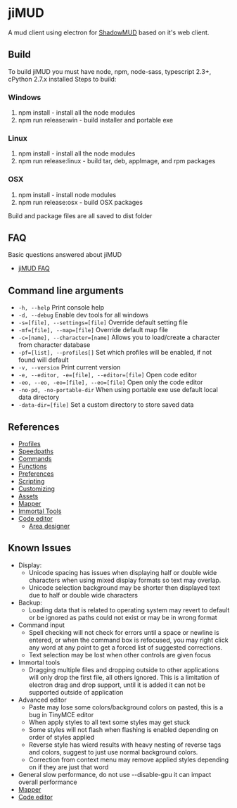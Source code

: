# jiMUD

A mud client using electron for [ShadowMUD](http://www.shadowmud.com) based on it's web client.

## Build

  To build jiMUD you must have node, npm, node-sass, typescript 2.3+, cPython 2.7.x installed
  Steps to build:

### Windows

1. npm install - install all the node modules
1. npm run release:win - build installer and portable exe

### Linux

1. npm install - install all the node modules
1. npm run release:linux - build tar, deb, appImage, and rpm packages

### OSX

1. npm install - install node modules
1. npm run release:osx - build OSX packages

Build and package files are all saved to dist folder

## FAQ

Basic questions answered about jiMUD

- [jiMUD FAQ](docs/faq.md)

## Command line arguments

- `-h, --help`                                Print console help
- `-d, --debug`                               Enable dev tools for all windows
- `-s=[file], --settings=[file]`               Override default setting file
- `-mf=[file], --map=[file]`                  Override default map file
- `-c=[name], --character=[name]`             Allows you to load/create a character from character database
- `-pf=[list], --profiles[]`                  Set which profiles will be enabled, if not found will default
- `-v, --version`                             Print current version
- `-e, --editor, -e=[file], --editor=[file]`  Open code editor
- `-eo, --eo, -eo=[file], --eo=[file]`        Open only the code editor
- `-no-pd, -no-portable-dir`                  When using portable exe use default local data directory
- `-data-dir=[file]`                          Set a custom directory to store saved data

## References

- [Profiles](docs/profiles.md)
- [Speedpaths](docs/speedpaths.md)
- [Commands](docs/commands.md)
- [Functions](docs/functions.md)
- [Preferences](docs/preferences.md)
- [Scripting](docs/scripting.md)
- [Customizing](docs/customizing.md)
- [Assets](docs/assets.md)
- [Mapper](docs/mapper.md)
- [Immortal Tools](docs/immortal.md)
- [Code editor](docs/codeeditor.md)
  - [Area designer](docs/codeeditor.designer.md)

## Known Issues

- Display:
  - Unicode spacing has issues when displaying half or double wide characters when using mixed display formats so text may overlap.
  - Unicode selection background may be shorter then displayed text due to half or double wide characters
- Backup:
  - Loading data that is related to operating system may revert to default or be ignored as paths could not exist or may be in wrong format
- Command input
  - Spell checking will not check for errors until a space or newline is entered, or when the command box is refocused, you may right click any word at any point to get a forced list of suggested corrections.
  - Text selection may be lost when other controls are given focus
- Immortal tools
  - Dragging multiple files and dropping outside to other applications will only drop the first file, all others ignored. This is a limitation of electron drag and drop support, until it is added it can not be supported outside of application
- Advanced editor
  - Paste may lose some colors/background colors on pasted, this is a bug in TinyMCE editor
  - When apply styles to all text some styles may get stuck
  - Some styles will not flash when flashing is enabled depending on order of styles applied
  - Reverse style has wierd results with heavy nesting of reverse tags and colors, suggest to just use normal background colors.
  - Correction from context menu may remove applied styles depending on if they are just that word
- General slow performance, do not use --disable-gpu it can impact overall performance
- [Mapper](docs/mapper.md#know-issues)
- [Code editor](docs/codeeditor.md#know-issues)